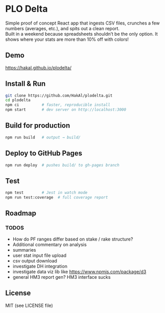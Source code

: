 # PLO Delta

Simple proof of concept React app that ingests CSV files, crunches a few numbers (averages, etc.), and spits out a clean report.  
Built in a weekend because spreadsheets shouldn’t be the only option.
It shows where your stats are more than 10% off with colors!

## Demo
https://hakal.github.io/plodelta/

## Install & Run
```bash
git clone https://github.com/HakAl/plodelta.git
cd plodelta
npm ci          # faster, reproducible install
npm start       # dev server on http://localhost:3000
```

## Build for production
```bash
npm run build   # output → build/
```

## Deploy to GitHub Pages
```bash
npm run deploy  # pushes build/ to gh-pages branch
```

## Test
```bash
npm test        # Jest in watch mode
npm run test:coverage  # full coverage report
```

## Roadmap
### TODOS
- How do PF ranges differ based on stake / rake structure?
- Additional commentary on analysis
- summaries
- user stat input file upload
- csv output download
- investigate DH integration
- investigate data viz lib like https://www.npmjs.com/package/d3
- general HM3 report gen? HM3 interface sucks


## License
  MIT (see LICENSE file)